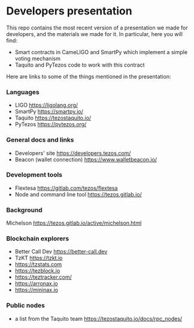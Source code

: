 # Developers presentation

This repo contains the most recent version of a presentation we made for developers, and the materials we made for it. In particular, here you will find:

- Smart contracts in CameLIGO and SmartPy which implement a simple voting mechanism
- Taquito and PyTezos code to work with this contract

Here are links to some of the things mentioned in the presentation:

### Languages
- LIGO https://ligolang.org/
- SmartPy https://smartpy.io/
- Taquito https://tezostaquito.io/
- PyTezos https://pytezos.org/

### General docs and links
- Developers' site https://developers.tezos.com/
- Beacon (wallet connection) https://www.walletbeacon.io/

### Development tools
- Flextesa https://gitlab.com/tezos/flextesa
- Node and command line tool https://tezos.gitlab.io/

### Background
Michelson https://tezos.gitlab.io/active/michelson.html

### Blockchain explorers

- Better Call Dev https://better-call.dev
- TzKT https://tzkt.io
- https://tzstats.com
- https://tezblock.io
- https://teztracker.com/
- https://arronax.io
- https://mininax.io

### Public nodes
- a list from the Taquito team https://tezostaquito.io/docs/rpc_nodes/
